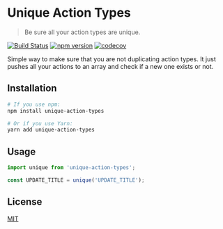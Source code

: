 # Unique Action Types

> Be sure all your action types are unique.

[![Build Status](https://travis-ci.com/IpShot/unique-action-types.svg?branch=master)](https://travis-ci.com/IpShot/unique-action-types)
[![npm version](https://img.shields.io/npm/v/unique-action-types.svg?style=flat-square)](https://www.npmjs.com/package/unique-action-types)
[![codecov](https://codecov.io/gh/IpShot/unique-action-types/branch/master/graph/badge.svg)](https://codecov.io/gh/IpShot/unique-action-types)

Simple way to make sure that you are not duplicating action types. It just pushes all your actions to an array and check if a new one exists or not.

## Installation
```sh
# If you use npm:
npm install unique-action-types

# Or if you use Yarn:
yarn add unique-action-types
```

## Usage
```js
import unique from 'unique-action-types';

const UPDATE_TITLE = unique('UPDATE_TITLE');
```

## License

[MIT](LICENSE.md)
